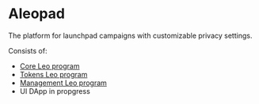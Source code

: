 # Aleopad

The platform for launchpad campaigns with customizable privacy settings.

Consists of:

- [Core Leo program](./aleopad_core)
- [Tokens Leo program](./aleopad_tokens)
- [Management Leo program](./aleopad_management)
- UI DApp in propgress
